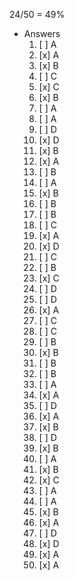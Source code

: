 24/50 = 49%
- Answers
	1. [ ] A
	1. [x] A
	2. [x] B
	3. [ ] C
	4. [x] C
	5. [x] B
	6. [ ] A
	7. [ ] A
	8. [ ] D
	9. [x] D
	10. [x] B
	11. [x] A
	12. [ ] B
	13. [ ] A
	14. [x] B
	15. [ ] B
	16. [ ] B
	17. [ ] C
	18. [x] A
	19. [x] D
	20. [ ] C
	21. [ ] B
	22. [x] C
	23. [ ] D
	24. [ ] D
	25. [x] A
	26. [ ] C
	27. [ ]  C
	28. [ ] B
	29. [x] B
	30. [ ] B
	31. [ ] B
	32. [ ] A
	33. [x] A
	34. [ ] D
	35. [x] A
	36. [x] B
	37. [ ] D
	38. [x] B
	39. [ ] A
	40. [x] B
	41. [x] C
	42. [ ] A
	43. [ ] A
	44. [x] B
	45. [x] A
	46. [ ] D
	47. [x] D
	48. [x] A
	49. [x] A
